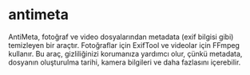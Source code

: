 # antimeta
AntiMeta, fotoğraf ve video dosyalarından metadata (exif bilgisi gibi) temizleyen bir araçtır. Fotoğraflar için ExifTool ve videolar için FFmpeg kullanır. Bu araç, gizliliğinizi korumanıza yardımcı olur, çünkü metadata, dosyanın oluşturulma tarihi, kamera bilgileri ve daha fazlasını içerebilir.
